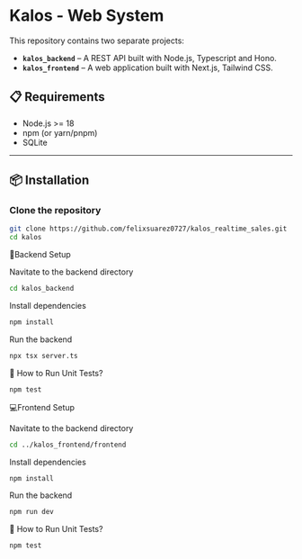 # Kalos - Web System

This repository contains two separate projects:

- **`kalos_backend`** – A REST API built with Node.js, Typescript and Hono.
- **`kalos_frontend`** – A web application built with Next.js, Tailwind CSS.

## 📋 Requirements

- Node.js >= 18
- npm (or yarn/pnpm)
- SQLite

---

## 📦 Installation

### Clone the repository

```bash
git clone https://github.com/felixsuarez0727/kalos_realtime_sales.git
cd kalos
```


🔧Backend Setup


Navitate to the backend directory

```bash
cd kalos_backend
```
Install dependencies

```bash
npm install
```
Run the backend

```bash
npx tsx server.ts 
```

🧪 How to Run Unit Tests?
```bash
npm test
```

💻Frontend Setup


Navitate to the backend directory

```bash
cd ../kalos_frontend/frontend
```
Install dependencies

```bash
npm install
```
Run the backend

```bash
npm run dev
```

🧪 How to Run Unit Tests?
```bash
npm test
```
